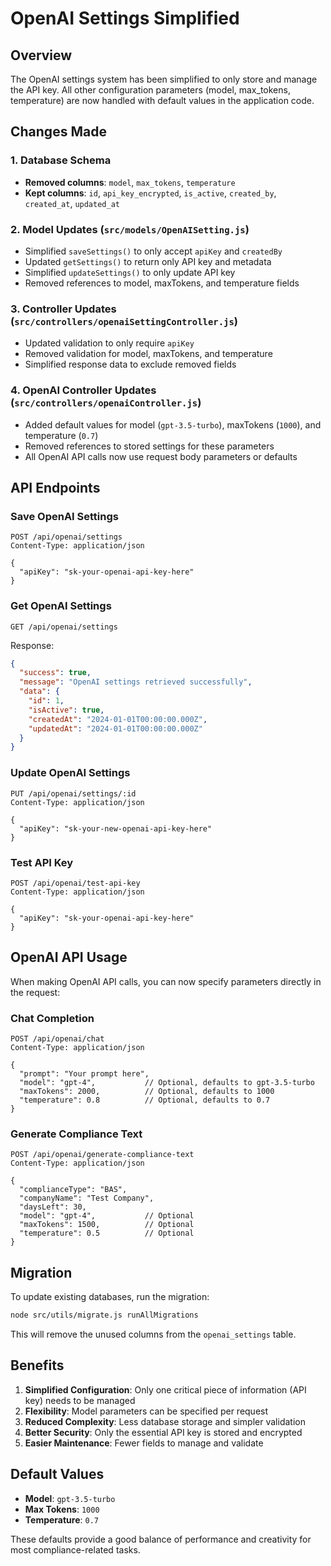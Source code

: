 # OpenAI Settings Simplified

## Overview
The OpenAI settings system has been simplified to only store and manage the API key. All other configuration parameters (model, max_tokens, temperature) are now handled with default values in the application code.

## Changes Made

### 1. Database Schema
- **Removed columns**: `model`, `max_tokens`, `temperature`
- **Kept columns**: `id`, `api_key_encrypted`, `is_active`, `created_by`, `created_at`, `updated_at`

### 2. Model Updates (`src/models/OpenAISetting.js`)
- Simplified `saveSettings()` to only accept `apiKey` and `createdBy`
- Updated `getSettings()` to return only API key and metadata
- Simplified `updateSettings()` to only update API key
- Removed references to model, maxTokens, and temperature fields

### 3. Controller Updates (`src/controllers/openaiSettingController.js`)
- Updated validation to only require `apiKey`
- Removed validation for model, maxTokens, and temperature
- Simplified response data to exclude removed fields

### 4. OpenAI Controller Updates (`src/controllers/openaiController.js`)
- Added default values for model (`gpt-3.5-turbo`), maxTokens (`1000`), and temperature (`0.7`)
- Removed references to stored settings for these parameters
- All OpenAI API calls now use request body parameters or defaults

## API Endpoints

### Save OpenAI Settings
```http
POST /api/openai/settings
Content-Type: application/json

{
  "apiKey": "sk-your-openai-api-key-here"
}
```

### Get OpenAI Settings
```http
GET /api/openai/settings
```

Response:
```json
{
  "success": true,
  "message": "OpenAI settings retrieved successfully",
  "data": {
    "id": 1,
    "isActive": true,
    "createdAt": "2024-01-01T00:00:00.000Z",
    "updatedAt": "2024-01-01T00:00:00.000Z"
  }
}
```

### Update OpenAI Settings
```http
PUT /api/openai/settings/:id
Content-Type: application/json

{
  "apiKey": "sk-your-new-openai-api-key-here"
}
```

### Test API Key
```http
POST /api/openai/test-api-key
Content-Type: application/json

{
  "apiKey": "sk-your-openai-api-key-here"
}
```

## OpenAI API Usage

When making OpenAI API calls, you can now specify parameters directly in the request:

### Chat Completion
```http
POST /api/openai/chat
Content-Type: application/json

{
  "prompt": "Your prompt here",
  "model": "gpt-4",           // Optional, defaults to gpt-3.5-turbo
  "maxTokens": 2000,          // Optional, defaults to 1000
  "temperature": 0.8          // Optional, defaults to 0.7
}
```

### Generate Compliance Text
```http
POST /api/openai/generate-compliance-text
Content-Type: application/json

{
  "complianceType": "BAS",
  "companyName": "Test Company",
  "daysLeft": 30,
  "model": "gpt-4",           // Optional
  "maxTokens": 1500,          // Optional
  "temperature": 0.5          // Optional
}
```

## Migration

To update existing databases, run the migration:

```bash
node src/utils/migrate.js runAllMigrations
```

This will remove the unused columns from the `openai_settings` table.

## Benefits

1. **Simplified Configuration**: Only one critical piece of information (API key) needs to be managed
2. **Flexibility**: Model parameters can be specified per request
3. **Reduced Complexity**: Less database storage and simpler validation
4. **Better Security**: Only the essential API key is stored and encrypted
5. **Easier Maintenance**: Fewer fields to manage and validate

## Default Values

- **Model**: `gpt-3.5-turbo`
- **Max Tokens**: `1000`
- **Temperature**: `0.7`

These defaults provide a good balance of performance and creativity for most compliance-related tasks. 